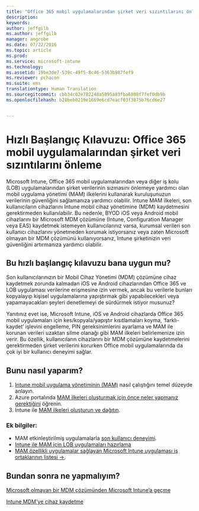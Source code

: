 ```yaml
---
title: "Office 365 mobil uygulamalarından şirket veri sızıntılarını önleme | Microsoft Intune"
description: 
keywords: 
author: jeffgilb
ms.author: jeffgilb
manager: angrobe
ms.date: 07/22/2016
ms.topic: article
ms.prod: 
ms.service: microsoft-intune
ms.technology: 
ms.assetid: 19be3de7-539c-49f5-8c46-5363b987fef9
ms.reviewer: pchacon
ms.suite: ems
translationtype: Human Translation
ms.sourcegitcommit: cbb34c02e782248a5895a83fba6808f7fef0db9b
ms.openlocfilehash: b28beb0219e1669e6cd7eacf03f3875b76cd6e27


---
```


# Hızlı Başlangıç Kılavuzu: Office 365 mobil uygulamalarından şirket veri sızıntılarını önleme
Microsoft Intune, Office 365 mobil uygulamalarından veya diğer iş kolu (LOB) uygulamalarından şirket verilerinin sızmasını önlemeye yardımcı olan mobil uygulama yönetimi (MAM) ilkelerini kullanarak kuruluşunuzun verilerinin güvenliğini sağlamanıza yardımcı olabilir. Intune MAM ilkeleri, son kullanıcıların cihazlarını Intune mobil cihaz yönetimine (MDM) kaydetmesini gerektirmeden kullanılabilir. Bu nedenle, BYOD iOS veya Android mobil cihazlarını bir Microsoft MDM çözümüne (Intune, Configuration Manager veya EAS) kaydetmek istemeyen kullanıcılarınız varsa, kurumsal verileri son kullanıcı cihazlarını yönetmeden korumak istiyorsanız veya zaten Microsoft olmayan bir MDM çözümünü kullanıyorsanız, Intune şirketinizin veri güvenliğini artırmanıza yardımcı olabilir.   

## Bu hızlı başlangıç kılavuzu bana uygun mu?
Son kullanıcılarınızın bir Mobil Cihaz Yönetimi (MDM) çözümüne cihaz kaydetmek zorunda kalmadan iOS ve Android cihazlarından Office 365 ve LOB uygulaması verilerine erişmesine izin vermek, ancak bu verilerle bunları kopyalayıp kişisel uygulamalarına yapıştırmak gibi yapabilecekleri veya yapamayacakları şeyleri denetlemeyi de sürdürmek istiyor musunuz?

Yanıtınız evet ise, Microsoft Intune, iOS ve Android cihazlarda Office 365 mobil uygulamaları için kes/kopyala/yapıştır kısıtlamaları koyma, ‘farklı-kaydet’ işlevini engelleme, PIN gereksinimlerini ayarlama ve MAM ile korunan verileri uzaktan silme olanağı gibi MAM ilkeleri belirlemenize izin verir.  Bu özellik, kullanıcıların cihazlarını bir MDM çözümüne kaydetmelerini gerektirmeden şirket verilerini korurken Office mobil uygulamalarında da çok iyi bir kullanıcı deneyimi sağlar.

## Bunu nasıl yaparım?
1.  [Intune mobil uygulama yönetiminin (MAM)](/intune/deploy-use/protect-app-data-using-mobile-app-management-policies-with-microsoft-intune) nasıl çalıştığını temel düzeyde anlayın.
2.  Azure portalında [MAM ilkeleri oluşturmak için önce neler yapmanız gerektiğini](/intune/deploy-use/get-ready-to-configure-mobile-app-management-policies-with-microsoft-intune) öğrenin.
3.  Intune ile [MAM ilkeleri oluşturun ve dağıtın](/intune/deploy-use/create-and-deploy-mobile-app-management-policies-with-microsoft-intune).

### Ek bilgiler:
- MAM etkinleştirilmiş uygulamalarla [son kullanıcı deneyimi](/intune/deploy-use/end-user-experience-for-mam-enabled-apps-with-microsoft-intune).
- [Intune ile MAM için LOB uygulamaları hazırlama](/intune/deploy-use/decide-how-to-prepare-apps-for-mobile-application-management-with-microsoft-intune)
- <a href="https://www.microsoft.com/en-us/cloud-platform/microsoft-intune-partners" target="_blank"> MAM özellikli uygulamalar sağlayan Microsoft Intune uygulaması iş ortaklarının listesi &rarr;</a>.

## Bundan sonra ne yapmalıyım?
[Microsoft olmayan bir MDM çözümünden Microsoft Intune’a geçme](/intune/deploy-use/migrate-to-intune)

[Intune MDM'ye cihaz kaydetme](/intune/deploy-use/enroll-devices-in-microsoft-intune)



<!--HONumber=Oct16_HO3-->


